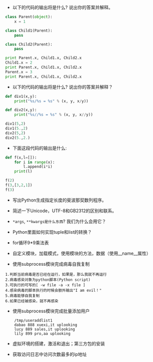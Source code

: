 * 以下的代码的输出将是什么? 说出你的答案并解释。

```python
class Parent(object):
    x = 1

class Child1(Parent):
    pass

class Child2(Parent):
    pass

print Parent.x, Child1.x, Child2.x
Child1.x = 2
print Parent.x, Child1.x, Child2.x
Parent.x = 3
print Parent.x, Child1.x, Child2.x
```

* 以下的代码的输出将是什么? 说出你的答案并解释？

```python
def div1(x,y):
    print("%s/%s = %s" % (x, y, x/y))

def div2(x,y):
    print("%s//%s = %s" % (x, y, x//y))

div1(5,2)
div1(5.,2)
div2(5,2)
div2(5.,2.)
```

* 下面这段代码的输出是什么:

```python
def f(x,l=[]):
    for i in range(x):
        l.append(i*i)
    print(l) 

f(2)
f(3,[3,2,1])
f(3)
```

* 写出Python生成指定长度的斐波那契数列程序。

* 简述一下Unicode，UTF-8和GB2312的区别和联系。

* `*args`, `**kwargs是什么东西`? 我们为什么会用它？

* Python里面如何实现tuple和list的转换？

* for循环9*9乘法表

* 自定义模块，加载模式，使用模块的方法，数据（使用__name__属性）

* 使用subprocess模块完成病毒自我复制
```shell
1.判断当前病毒是否已经在运行，如果是，那么我就不再运行
2.病毒感染对象为python脚本(Python script)
3.可执行的可写的[ -w file -a -x file ]
4.感染病毒的脚本执行的时候会额外输出"I am evil！" 
5.病毒能够自我复制
6.如果已经被感染，就不再感染
```

* 使用subprocess模块完成批量添加用户
```shell
	/tmp/useraddlist1
	dabao 888 xuexi,it uplooking
	lucy 889 sales,it uplooking
	lily 899 pro,aa uplooking
```
* 虚拟环境的搭建，激活和退出；第三方包的安装  ​

* 获取访问日志中访问次数最多的ip地址

